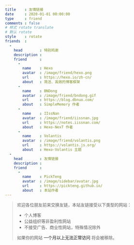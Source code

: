 ```yaml
---
title    : 友情链接
date     : 2020-01-01 00:00:00
type     : friend
comments : false
# 样式 rotate translate  
# 默认 rotate
style    : rotate
friends  : 
  - 
    head        : 特别鸣谢
    description : 
    friend      :
      - 
        name    : Hexo
        avatar  : /image/friend/hexo.png
        url     : https://hexo.io/zh-cn/
        about   : 简洁、高效的博客框架
      - 
        name    : BNDong
        avatar  : /image/friend/bndong.gif
        url     : https://blog.dbnuo.com/
        about   : SimpleMemory 作者
      - 
        name    : IIssNan
        avatar  : /image/friend/iissnan.jpg
        url     : https://notes.iissnan.com/
        about   : Hexo-NexT 作者
      - 
        name    : Volantis
        avatar  : /image/friend/volantis.png
        url     : https://volantis.js.org/
        about   : Hexo-Volantis 主题
  - 
    head        : 友情链接
    description : 
    friend      :
      - 
        name    : PickTeng
        avatar  : /image/sidebar/avatar.jpg
        url     : https://pickteng.github.io/
        about   : 本站作者
---
```

> 欢迎各位朋友前来交换友链，本站友链接受以下类型的网站：
> - 个人博客
> - 公益组织等非盈利性网站
> - 不接受广告、商业性网站，特殊情况除外
> 
> 如果你的网站 __一个月以上无法正常访问__ 将会被移除。
